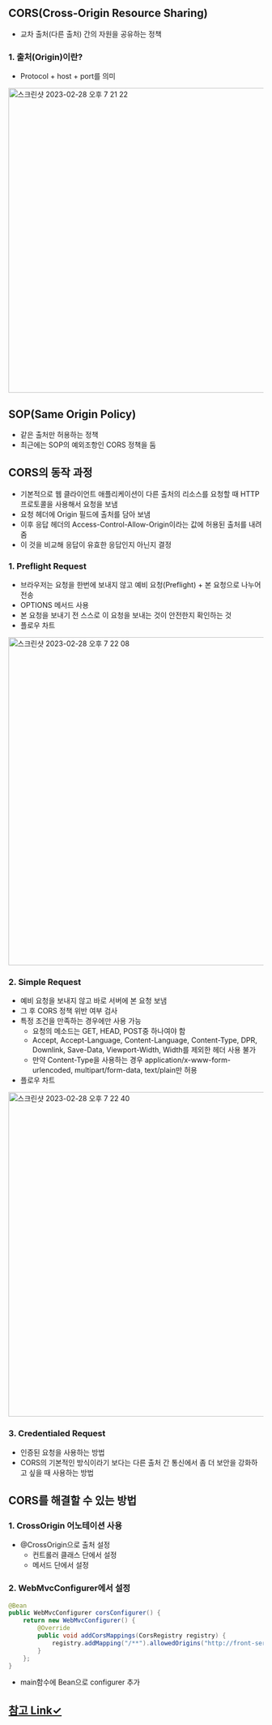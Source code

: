## CORS(Cross-Origin Resource Sharing)

- 교차 출처(다른 출처) 간의 자원을 공유하는 정책

### 1. 출처(Origin)이란?

- Protocol + host + port를 의미
<img width="601" alt="스크린샷 2023-02-28 오후 7 21 22" src="https://user-images.githubusercontent.com/62919440/221825817-1ca790c2-3d2d-4ac2-8724-85e84d971de4.png">


## SOP(Same Origin Policy)

- 같은 출처만 허용하는 정책
- 최근에는 SOP의 예외조항인 CORS 정책을 둠

## CORS의 동작 과정

- 기본적으로 웹 클라이언트 애플리케이션이 다른 출처의 리소스를 요청할 때 HTTP 프로토콜을 사용해서 요청을 보냄
- 요청 헤더에 Origin 필드에 출처를 담아 보냄
- 이후 응답 헤더의 Access-Control-Allow-Origin이라는 값에 허용된 출처를 내려줌
- 이 것을 비교해 응답이 유효한 응답인지 아닌지 결정

### 1. Preflight Request

- 브라우저는 요청을 한번에 보내지 않고 예비 요청(Preflight) + 본 요청으로 나누어 전송
- OPTIONS 메서드 사용
- 본 요청을 보내기 전 스스로 이 요청을 보내는 것이 안전한지 확인하는 것
- 플로우 차트
<img width="647" alt="스크린샷 2023-02-28 오후 7 22 08" src="https://user-images.githubusercontent.com/62919440/221825989-8823c4cb-a73b-428e-986d-f5caadb80be3.png">

    
    

### 2. Simple Request

- 예비 요청을 보내지 않고 바로 서버에 본 요청 보냄
- 그 후 CORS 정책 위반 여부 검사
- 특정 조건을 만족하는 경우에만 사용 가능
    - 요청의 메소드는 GET, HEAD, POST중 하나여야 함
    - Accept, Accept-Language, Content-Language, Content-Type, DPR, Downlink, Save-Data, Viewport-Width, Width를 제외한 헤더 사용 불가
    - 만약 Content-Type을 사용하는 경우 application/x-www-form-urlencoded, multipart/form-data, text/plain만 허용
- 플로우 차트
<img width="640" alt="스크린샷 2023-02-28 오후 7 22 40" src="https://user-images.githubusercontent.com/62919440/221826137-7030eef8-00d5-428b-b7a5-86b6f8246f39.png">


### 3. Credentialed Request

- 인증된 요청을 사용하는 방법
- CORS의 기본적인 방식이라기 보다는 다른 출처 간 통신에서 좀 더 보안을 강화하고 싶을 때 사용하는 방법

## CORS를 해결할 수 있는 방법

### 1. CrossOrigin 어노테이션 사용

- @CrossOrigin으로 출처 설정
    - 컨트롤러 클래스 단에서 설정
    - 메서드 단에서 설정

### 2. WebMvcConfigurer에서 설정

```java
@Bean
public WebMvcConfigurer corsConfigurer() {
    return new WebMvcConfigurer() {
        @Override
        public void addCorsMappings(CorsRegistry registry) {
            registry.addMapping("/**").allowedOrigins("http://front-server.com");
        }
    };
}
```

- main함수에 Bean으로 configurer 추가


## [참고 Link✓](https://evan-moon.github.io/2020/05/21/about-cors/)
